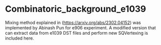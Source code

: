 # Combinatoric_background_e1039
Mixing method explained in (https://arxiv.org/abs/2302.04152) was implemented by Abinash Pun for e906 experiment. A modified version that can extract data from e1039 DST files and perform new SQVertexing is included here.
